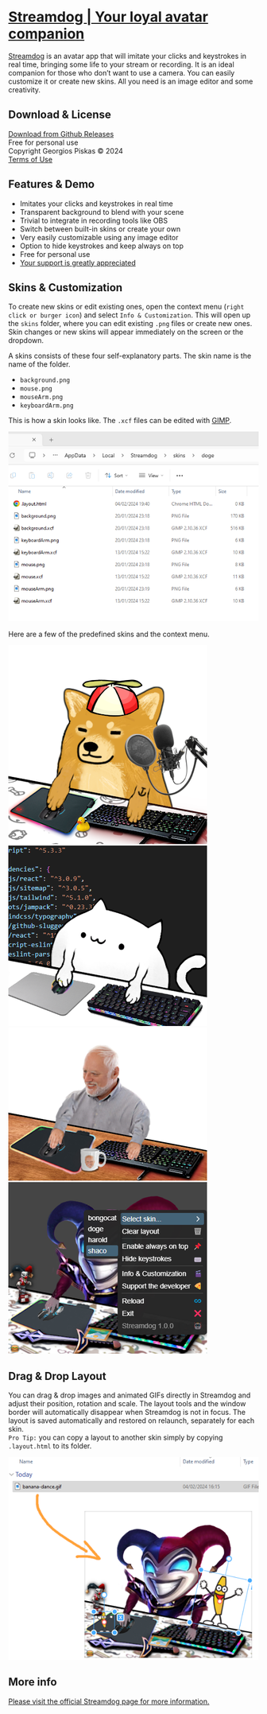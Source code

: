 # [Streamdog | Your loyal avatar companion](https://gpiskas.com/projects/streamdog/)

[Streamdog](https://gpiskas.com/projects/streamdog/) is an avatar app that will imitate your clicks and keystrokes in real time, bringing some life to your stream or recording. It is an ideal companion for those who don’t want to use a camera.
You can easily customize it or create new skins. All you need is an image editor and some creativity.

## Download & License
[Download from Github Releases](https://github.com/gpiskas/streamdog/releases) \
Free for personal use \
Copyright Georgios Piskas © 2024 \
[Terms of Use](https://gpiskas.com/terms/)

## Features & Demo
- Imitates your clicks and keystrokes in real time
- Transparent background to blend with your scene
- Trivial to integrate in recording tools like OBS
- Switch between built-in skins or create your own
- Very easily customizable using any image editor
- Option to hide keystrokes and keep always on top
- Free for personal use
- [Your support is greatly appreciated](https://gpiskas.com/about/)

## Skins & Customization
To create new skins or edit existing ones, open the context menu (`right click or burger icon`) and select `Info & Customization`.
This will open up the `skins` folder, where you can edit existing `.png` files or create new ones.
Skin changes or new skins will appear immediately on the screen or the dropdown.

A skins consists of these four self-explanatory parts. The skin name is the name of the folder.
- `background.png`
- `mouse.png`
- `mouseArm.png`
- `keyboardArm.png`


This is how a skin looks like. The `.xcf` files can be edited with [GIMP](https://www.gimp.org/).

![Streamdog Skins](.github/streamdog_skins.png)

Here are a few of the predefined skins and the context menu.

![Streamdog Skin Dog](.github/streamdog_skin_dog.png)
![Streamdog Skin Bongocat](.github/streamdog_skin_bongocat.png)
![Streamdog Skin Harold](.github/streamdog_skin_harold.png)
![Streamdog Settings Context Menu](.github/streamdog_settings.png)

## Drag & Drop Layout
You can drag & drop images and animated GIFs directly in Streamdog and adjust their position, rotation and scale.
The layout tools and the window border will automatically disappear when Streamdog is not in focus.
The layout is saved automatically and restored on relaunch, separately for each skin. \
`Pro Tip:` you can copy a layout to another skin simply by copying `.layout.html` to its folder.

![Streamdog Drag & Drop animated GIFs and Images](.github/streamdog_drag_drop.png)

## More info
[Please visit the official Streamdog page for more information.](https://gpiskas.com/projects/streamdog/)